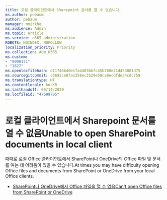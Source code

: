 ```yaml
---
title: 로컬 클라이언트에서 Sharepoint 문서를 열 수 없습니다.
ms.author: pebaum
author: pebaum
manager: mnirkhe
ms.audience: Admin
ms.topic: article
ms.service: o365-administration
ROBOTS: NOINDEX, NOFOLLOW
localization_priority: Priority
ms.collection: Adm_O365
ms.custom:
- "9000131"
- "1827"
ms.openlocfilehash: d11746b40e1fa4403bbfc45b760e21d453881d75
ms.sourcegitcommit: c6692ce0fa1358ec3529e59ca0ecdfdea4cdc759
ms.translationtype: HT
ms.contentlocale: ko-KR
ms.lasthandoff: 09/14/2020
ms.locfileid: "47699705"
---
```

# <a name="unable-to-open-sharepoint-documents-in-local-client"></a><span data-ttu-id="1baa3-102">로컬 클라이언트에서 Sharepoint 문서를 열 수 없음</span><span class="sxs-lookup"><span data-stu-id="1baa3-102">Unable to open SharePoint documents in local client</span></span>

<span data-ttu-id="1baa3-103">때때로 로컬 Office 클라이언트에서 SharePoint나 OneDrive의 Office 파일 및 문서를 여는 데 어려움이 있을 수 있습니다.</span><span class="sxs-lookup"><span data-stu-id="1baa3-103">At times you may have difficulty opening Office files and documents from SharePoint or OneDrive from your local Office clients.</span></span>

- [<span data-ttu-id="1baa3-104">SharePoint나 OneDrive에서 Office 파일을 열 수 없음</span><span class="sxs-lookup"><span data-stu-id="1baa3-104">Can't open Office files from SharePoint or OneDrive</span></span>](https://docs.microsoft.com/sharepoint/troubleshoot/administration/cant-open-office-files)
